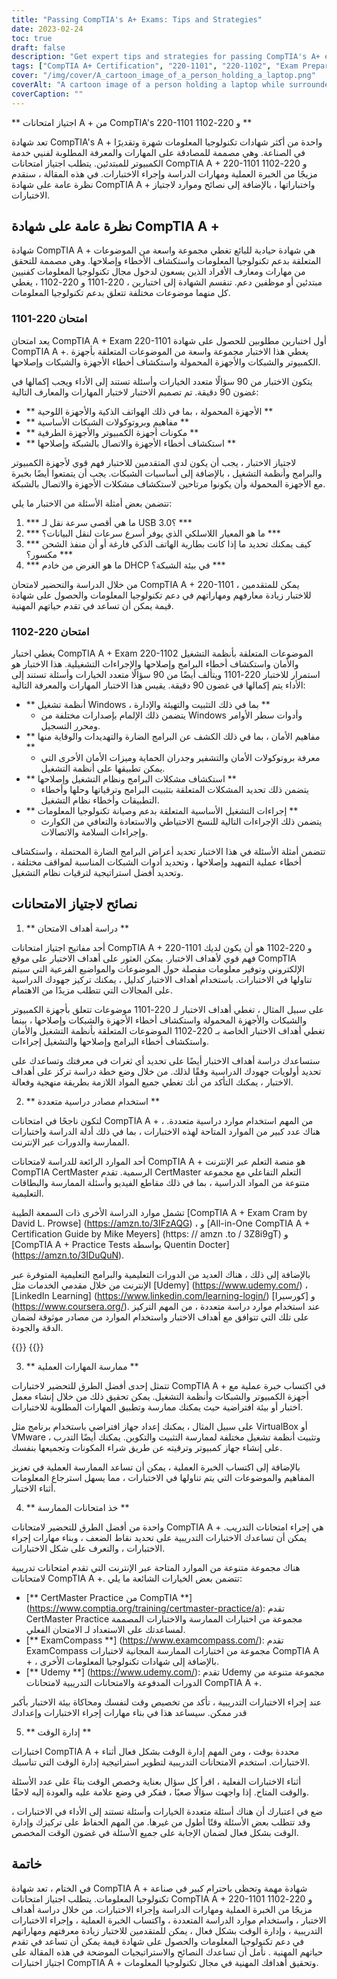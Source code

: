 ```yaml
---
title: "Passing CompTIA's A+ Exams: Tips and Strategies"
date: 2023-02-24
toc: true
draft: false
description: "Get expert tips and strategies for passing CompTIA's A+ exams, including essential acronyms, equipment knowledge, and common troubleshooting procedures."
tags: ["CompTIA A+ Certification", "220-1101", "220-1102", "Exam Preparation", "IT Certification", "IT Career", "Information Technology", "Test-Taking Strategies", "Study Tips", "Technical Skills", "Troubleshooting Techniques", "Hardware Components", "Software Installation", "Networking Concepts", "Security Principles", "Data Recovery", "Online Learning"]
cover: "/img/cover/A_cartoon_image_of_a_person_holding_a_laptop.png"
coverAlt: "A cartoon image of a person holding a laptop while surrounded by various computer hardware components and networking cables, with a thought bubble displaying a series of CompTIA A+ acronyms and troubleshooting procedures."
coverCaption: ""
---
```

 ** اجتياز امتحانات A + من CompTIA's 220-1101 و 220-1102 **  تعد شهادة CompTIA's A + واحدة من أكثر شهادات تكنولوجيا المعلومات شهرة وتقديرًا في الصناعة. وهي مصممة للمصادقة على المهارات والمعرفة المطلوبة لفنيي خدمة الكمبيوتر للمبتدئين. يتطلب اجتياز امتحانات CompTIA A + 220-1101 و 220-1102 مزيجًا من الخبرة العملية ومهارات الدراسة وإجراء الاختبارات. في هذه المقالة ، سنقدم نظرة عامة على شهادة CompTIA A + واختباراتها ، بالإضافة إلى نصائح وموارد لاجتياز الاختبارات.  ## نظرة عامة على شهادة CompTIA A +  شهادة CompTIA A + هي شهادة حيادية للبائع تغطي مجموعة واسعة من الموضوعات المتعلقة بدعم تكنولوجيا المعلومات واستكشاف الأخطاء وإصلاحها. وهي مصممة للتحقق من مهارات ومعارف الأفراد الذين يسعون لدخول مجال تكنولوجيا المعلومات كفنيين مبتدئين أو موظفين دعم. تنقسم الشهادة إلى اختبارين ، 220-1101 و 220-1102 ، يغطي كل منهما موضوعات مختلفة تتعلق بدعم تكنولوجيا المعلومات.  ### امتحان 220-1101  يعد امتحان CompTIA A + Exam 220-1101 أول اختبارين مطلوبين للحصول على شهادة CompTIA A +. يغطي هذا الاختبار مجموعة واسعة من الموضوعات المتعلقة بأجهزة الكمبيوتر والشبكات والأجهزة المحمولة واستكشاف أخطاء الأجهزة والشبكات وإصلاحها.  يتكون الاختبار من 90 سؤالًا متعدد الخيارات وأسئلة تستند إلى الأداء ويجب إكمالها في غضون 90 دقيقة. تم تصميم الاختبار لاختبار المهارات والمعارف التالية:  - ** الأجهزة المحمولة ، بما في ذلك الهواتف الذكية والأجهزة اللوحية ** - ** مفاهيم وبروتوكولات الشبكات الأساسية ** - ** مكونات أجهزة الكمبيوتر والأجهزة الطرفية ** - ** استكشاف أخطاء الأجهزة والاتصال بالشبكة وإصلاحها **  لاجتياز الاختبار ، يجب أن يكون لدى المتقدمين للاختبار فهم قوي لأجهزة الكمبيوتر والبرامج وأنظمة التشغيل ، بالإضافة إلى أساسيات الشبكات. يجب أن يتمتعوا أيضًا بخبرة مع الأجهزة المحمولة وأن يكونوا مرتاحين لاستكشاف مشكلات الأجهزة والاتصال بالشبكة.  تتضمن بعض أمثلة الأسئلة من الاختبار ما يلي:  1. *** ما هي أقصى سرعة نقل لـ USB 3.0؟ *** 2. *** ما هو المعيار اللاسلكي الذي يوفر أسرع سرعات لنقل البيانات؟ *** 3. *** كيف يمكنك تحديد ما إذا كانت بطارية الهاتف الذكي فارغة أو أن منفذ الشحن مكسور؟ *** 4. *** ما هو الغرض من خادم DHCP في بيئة الشبكة؟ ***  من خلال الدراسة والتحضير لامتحان CompTIA A + 220-1101 ، يمكن للمتقدمين للاختبار زيادة معارفهم ومهاراتهم في دعم تكنولوجيا المعلومات والحصول على شهادة قيمة يمكن أن تساعد في تقدم حياتهم المهنية.   ### امتحان 220-1102  يغطي اختبار CompTIA A + Exam 220-1102 الموضوعات المتعلقة بأنظمة التشغيل والأمان واستكشاف أخطاء البرامج وإصلاحها والإجراءات التشغيلية. هذا الاختبار هو استمرار للاختبار 220-1101 ويتألف أيضًا من 90 سؤالًا متعدد الخيارات وأسئلة تستند إلى الأداء يتم إكمالها في غضون 90 دقيقة. يقيس هذا الاختبار المهارات والمعرفة التالية:  - ** أنظمة تشغيل Windows ، بما في ذلك التثبيت والتهيئة والإدارة **   - يتضمن ذلك الإلمام بإصدارات مختلفة من Windows وأدوات سطر الأوامر ومحرر التسجيل. - ** مفاهيم الأمان ، بما في ذلك الكشف عن البرامج الضارة والتهديدات والوقاية منها **   - معرفة بروتوكولات الأمان والتشفير وجدران الحماية وميزات الأمان الأخرى التي يمكن تطبيقها على أنظمة التشغيل. - ** استكشاف مشكلات البرامج ونظام التشغيل وإصلاحها **   - يتضمن ذلك تحديد المشكلات المتعلقة بتثبيت البرامج وترقياتها وحلها وأخطاء التطبيقات وأخطاء نظام التشغيل. - ** إجراءات التشغيل الأساسية المتعلقة بدعم وصيانة تكنولوجيا المعلومات **   - يتضمن ذلك الإجراءات التالية للنسخ الاحتياطي والاستعادة والتعافي من الكوارث وإجراءات السلامة والاتصالات.  تتضمن أمثلة الأسئلة في هذا الاختبار تحديد أعراض البرامج الضارة المحتملة ، واستكشاف أخطاء عملية التمهيد وإصلاحها ، وتحديد أدوات الشبكات المناسبة لمواقف مختلفة ، وتحديد أفضل استراتيجية لترقيات نظام التشغيل.  ## نصائح لاجتياز الامتحانات  1. ** دراسة أهداف الامتحان **  أحد مفاتيح اجتياز امتحانات CompTIA A + 220-1101 و 220-1102 هو أن يكون لديك فهم قوي لأهداف الاختبار. يمكن العثور على أهداف الاختبار على موقع CompTIA الإلكتروني وتوفير معلومات مفصلة حول الموضوعات والمواضيع الفرعية التي سيتم تناولها في الاختبارات. باستخدام أهداف الاختبار كدليل ، يمكنك تركيز جهودك الدراسية على المجالات التي تتطلب مزيدًا من الاهتمام.  على سبيل المثال ، تغطي أهداف الاختبار لـ 220-1101 موضوعات تتعلق بأجهزة الكمبيوتر والشبكات والأجهزة المحمولة واستكشاف أخطاء الأجهزة والشبكات وإصلاحها ، بينما تغطي أهداف الاختبار الخاصة بـ 220-1102 الموضوعات المتعلقة بأنظمة التشغيل والأمان واستكشاف أخطاء البرامج وإصلاحها والتشغيل إجراءات.  ستساعدك دراسة أهداف الاختبار أيضًا على تحديد أي ثغرات في معرفتك وتساعدك على تحديد أولويات جهودك الدراسية وفقًا لذلك. من خلال وضع خطة دراسة تركز على أهداف الاختبار ، يمكنك التأكد من أنك تغطي جميع المواد اللازمة بطريقة منهجية وفعالة.  2. ** استخدام مصادر دراسية متعددة **  لتكون ناجحًا في امتحانات CompTIA A + ، من المهم استخدام موارد دراسية متعددة. هناك عدد كبير من الموارد المتاحة لهذه الاختبارات ، بما في ذلك أدلة الدراسة واختبارات الممارسة والدورات عبر الإنترنت.  أحد الموارد الرائعة للدراسة لامتحانات CompTIA A + هو منصة التعلم عبر الإنترنت CompTIA CertMaster الرسمية. تقدم CertMaster التعلم التفاعلي مع مجموعة متنوعة من المواد الدراسية ، بما في ذلك مقاطع الفيديو وأسئلة الممارسة والبطاقات التعليمية.  تشمل موارد الدراسة الأخرى ذات السمعة الطيبة [CompTIA A + Exam Cram by David L. Prowse] (https://amzn.to/3IFzAQG) ، و [All-in-One CompTIA A + Certification Guide by Mike Meyers] (https: // amzn .to / 3Z8i9gT) و [CompTIA A + Practice Tests بواسطة Quentin Docter] (https://amzn.to/3IDuQuN).  بالإضافة إلى ذلك ، هناك العديد من الدورات التعليمية والبرامج التعليمية المتوفرة عبر الإنترنت من خلال مقدمي الخدمات مثل [Udemy] (https://www.udemy.com/) ، [LinkedIn Learning] (https://www.linkedin.com/learning-login/) و [كورسيرا] (https://www.coursera.org/). عند استخدام موارد دراسة متعددة ، من المهم التركيز على تلك التي تتوافق مع أهداف الاختبار واستخدام الموارد من مصادر موثوقة لضمان الدقة والجودة.  {{<youtube id = "87t6P5ZHTP0">}} {{<youtube id = "OS9MJjNK6gA">}}  3. ** ممارسة المهارات العملية **  تتمثل إحدى أفضل الطرق للتحضير لاختبارات CompTIA A + في اكتساب خبرة عملية مع أجهزة الكمبيوتر والشبكات وأنظمة التشغيل. يمكن تحقيق ذلك من خلال إنشاء معمل اختبار أو بيئة افتراضية حيث يمكنك ممارسة وتطبيق المهارات المطلوبة للاختبارات.  على سبيل المثال ، يمكنك إعداد جهاز افتراضي باستخدام برنامج مثل VirtualBox أو VMware ، وتثبيت أنظمة تشغيل مختلفة لممارسة التثبيت والتكوين. يمكنك أيضًا التدرب على إنشاء جهاز كمبيوتر وترقيته عن طريق شراء المكونات وتجميعها بنفسك.  بالإضافة إلى اكتساب الخبرة العملية ، يمكن أن تساعد الممارسة العملية في تعزيز المفاهيم والموضوعات التي يتم تناولها في الاختبارات ، مما يسهل استرجاع المعلومات أثناء الاختبار.  4. ** خذ امتحانات الممارسة **  واحدة من أفضل الطرق للتحضير لامتحانات CompTIA A + هي إجراء امتحانات التدريب. يمكن أن تساعدك الاختبارات التدريبية على تحديد نقاط الضعف ، وبناء مهارات إجراء الاختبارات ، والتعرف على شكل الاختبارات.  هناك مجموعة متنوعة من الموارد المتاحة عبر الإنترنت التي تقدم امتحانات تدريبية لامتحانات CompTIA A +. تتضمن بعض الخيارات الشائعة ما يلي:  - [** CertMaster Practice من CompTIA **] (https://www.comptia.org/training/certmaster-practice/a): تقدم CertMaster Practice مجموعة من اختبارات الممارسة والاختبارات المصممة لمساعدتك على الاستعداد لـ الامتحان الفعلي. - [** ExamCompass **] (https://www.examcompass.com/): تقدم ExamCompass مجموعة من اختبارات الممارسة المجانية لاختبارات CompTIA A + ، بالإضافة إلى شهادات تكنولوجيا المعلومات الأخرى. - [** Udemy **] (https://www.udemy.com/): تقدم Udemy مجموعة متنوعة من الدورات المدفوعة والامتحانات التدريبية لامتحانات CompTIA A +.  عند إجراء الاختبارات التدريبية ، تأكد من تخصيص وقت لنفسك ومحاكاة بيئة الاختبار بأكبر قدر ممكن. سيساعد هذا في بناء مهارات إجراء الاختبارات وإعدادك  5. ** إدارة الوقت **  اختبارات CompTIA A + محددة بوقت ، ومن المهم إدارة الوقت بشكل فعال أثناء الاختبارات. استخدم الامتحانات التدريبية لتطوير استراتيجية إدارة الوقت التي تناسبك.  أثناء الاختبارات الفعلية ، اقرأ كل سؤال بعناية وخصص الوقت بناءً على عدد الأسئلة والوقت المتاح. إذا واجهت سؤالًا صعبًا ، ففكر في وضع علامة عليه والعودة إليه لاحقًا.  ضع في اعتبارك أن هناك أسئلة متعددة الخيارات وأسئلة تستند إلى الأداء في الاختبارات ، وقد تتطلب بعض الأسئلة وقتًا أطول من غيرها. من المهم الحفاظ على تركيزك وإدارة الوقت بشكل فعال لضمان الإجابة على جميع الأسئلة في غضون الوقت المخصص.  ## خاتمة في الختام ، تعد شهادة CompTIA A + شهادة مهمة وتحظى باحترام كبير في صناعة تكنولوجيا المعلومات. يتطلب اجتياز امتحانات CompTIA A + 220-1101 و 220-1102 مزيجًا من الخبرة العملية ومهارات الدراسة وإجراء الاختبارات. من خلال دراسة أهداف الاختبار ، واستخدام موارد الدراسة المتعددة ، واكتساب الخبرة العملية ، وإجراء الاختبارات التدريبية ، وإدارة الوقت بشكل فعال ، يمكن للمتقدمين للاختبار زيادة معرفتهم ومهاراتهم في دعم تكنولوجيا المعلومات والحصول على شهادة قيمة يمكن أن تساعد في تقدم حياتهم المهنية . نأمل أن تساعدك النصائح والاستراتيجيات الموضحة في هذه المقالة على اجتياز اختبارات CompTIA A + وتحقيق أهدافك المهنية في مجال تكنولوجيا المعلومات.